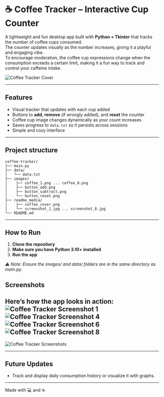 # ☕ Coffee Tracker – Interactive Cup Counter
A lightweight and fun desktop app built with **Python + Tkinter** that tracks the number of coffee cups consumed.  
The counter updates visually as the number increases, giving it a playful and engaging vibe.  
To encourage moderation, the coffee cup expressions change when the consumption exceeds a certain limit, 
making it a fun way to track and control your caffeine intake.

![Coffee Tracker Cover](readme_media/coffee_cover.png)

---

## Features
- Visual tracker that updates with each cup added
- Buttons to **add**, **remove** (if wrongly added), and **reset** the counter
- Coffee cup image changes dynamically as your count increases
- Saves progress to `data.txt` so it persists across sessions
- Simple and cozy interface

---

## Project structure
```
coffee-tracker/
├── main.py
├── data/
│   └── data.txt
├── images/
│    ├── coffee_1.png ... coffee_8.png
│    ├── button_add.png
│    ├── button_subtract.png
│    └── button_reset.png
├── readme_media/
│    ├── coffee_cover.png
│    └── screenshot_1.jpg ... screenshot_8.jpg
└── README.md
```

---

## How to Run

1. **Clone the repository**
2. **Make sure you have Python 3.10+ installed**
3. **Run the app**

_⚠️ Note: Ensure the images/ and data/ folders are in the same directory as main.py._

## Screenshots
Here’s how the app looks in action:  
![Coffee Tracker Screenshot 1](readme_media/screenshot_1.jpg)
![Coffee Tracker Screenshot 4](readme_media/screenshot_4.jpg)
![Coffee Tracker Screenshot 6](readme_media/screenshot_6.jpg)
![Coffee Tracker Screenshot 8](readme_media/screenshot_8.jpg)
---
![Coffee Tracker Screenshots](readme_media/screenshots.gif)

---

## Future Updates
- Track and display daily consumption history or visualize it with graphs.

--- 

Made with 💻 and ☕